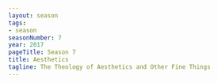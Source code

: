 ```yaml
---
layout: season
tags:
- season
seasonNumber: 7
year: 2017
pageTitle: Season 7
title: Aesthetics
tagline: The Theology of Aesthetics and Other Fine Things
---
```


